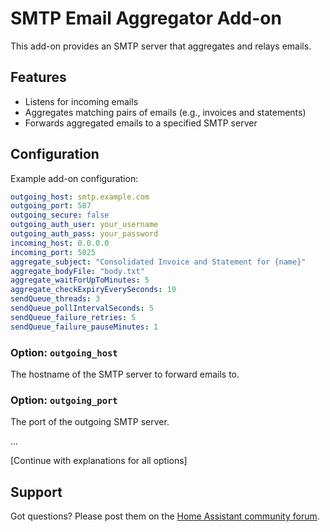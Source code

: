 # SMTP Email Aggregator Add-on

This add-on provides an SMTP server that aggregates and relays emails.

## Features

- Listens for incoming emails
- Aggregates matching pairs of emails (e.g., invoices and statements)
- Forwards aggregated emails to a specified SMTP server

## Configuration

Example add-on configuration:

```yaml
outgoing_host: smtp.example.com
outgoing_port: 587
outgoing_secure: false
outgoing_auth_user: your_username
outgoing_auth_pass: your_password
incoming_host: 0.0.0.0
incoming_port: 5025
aggregate_subject: "Consolidated Invoice and Statement for {name}"
aggregate_bodyFile: "body.txt"
aggregate_waitForUpToMinutes: 5
aggregate_checkExpiryEverySeconds: 10
sendQueue_threads: 3
sendQueue_pollIntervalSeconds: 5
sendQueue_failure_retries: 5
sendQueue_failure_pauseMinutes: 1
```

### Option: `outgoing_host`

The hostname of the SMTP server to forward emails to.

### Option: `outgoing_port`

The port of the outgoing SMTP server.

...

[Continue with explanations for all options]

## Support

Got questions? Please post them on the [Home Assistant community forum](https://community.home-assistant.io/).

